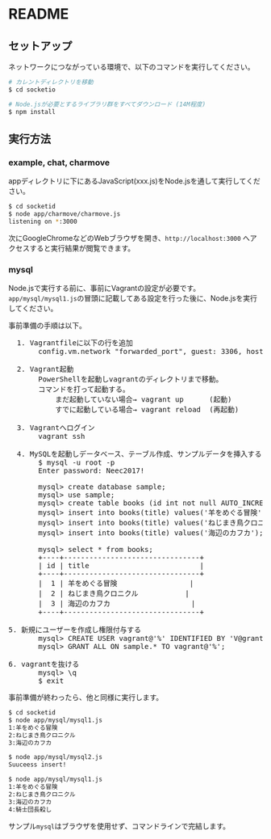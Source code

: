# README

## セットアップ
ネットワークにつながっている環境で、以下のコマンドを実行してください。
```bash
# カレントディレクトリを移動
$ cd socketio

# Node.jsが必要とするライブラリ群をすべてダウンロード (14M程度)
$ npm install
```

## 実行方法
### example, chat, charmove
appディレクトリに下にあるJavaScript(xxx.js)をNode.jsを通して実行してください。
```bash
$ cd socketid
$ node app/charmove/charmove.js
listening on *:3000
```

次にGoogleChromeなどのWebブラウザを開き、`http://localhost:3000` へアクセスすると実行結果が閲覧できます。

### mysql
Node.jsで実行する前に、事前にVagrantの設定が必要です。
`app/mysql/mysql1.js`の冒頭に記載してある設定を行った後に、Node.jsを実行してください。

事前準備の手順は以下。
<pre>
  1. Vagrantfileに以下の行を追加
       config.vm.network "forwarded_port", guest: 3306, host: 13306

  2. Vagrant起動
       PowerShellを起動しvagrantのディレクトリまで移動。
	   コマンドを打って起動する。
           まだ起動していない場合→ vagrant up      (起動)
           すでに起動している場合→ vagrant reload  (再起動)

  3. Vagrantへログイン
       vagrant ssh

  4. MySQLを起動しデータベース、テーブル作成、サンプルデータを挿入する
       $ mysql -u root -p
	   Enter password: Neec2017!

       mysql> create database sample;
	   mysql> use sample;
	   mysql> create table books (id int not null AUTO_INCREMENT, title varchar(64), PRIMARY KEY(id)); 
	   mysql> insert into books(title) values('羊をめぐる冒険');
 	   mysql> insert into books(title) values('ねじまき鳥クロニクル');
	   mysql> insert into books(title) values('海辺のカフカ');

	   mysql> select * from books;
	   +----+--------------------------------+
	   | id | title                          |
	   +----+--------------------------------+
	   |  1 | 羊をめぐる冒険                 |
	   |  2 | ねじまき鳥クロニクル           |
	   |  3 | 海辺のカフカ                   |
	   +----+--------------------------------+

5. 新規にユーザーを作成し権限付与する
	   mysql> CREATE USER vagrant@'%' IDENTIFIED BY 'V@grant2017';
	   mysql> GRANT ALL ON sample.* TO vagrant@'%';

6. vagrantを抜ける
	   mysql> \q
	   $ exit
</pre>

事前準備が終わったら、他と同様に実行します。
```bash
$ cd socketid
$ node app/mysql/mysql1.js
1:羊をめぐる冒険
2:ねじまき鳥クロニクル
3:海辺のカフカ

$ node app/mysql/mysql2.js 
Suuceess insert!

$ node app/mysql/mysql1.js 
1:羊をめぐる冒険
2:ねじまき鳥クロニクル
3:海辺のカフカ
4:騎士団長殺し
```
サンプル`mysql`はブラウザを使用せず、コマンドラインで完結します。

